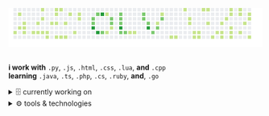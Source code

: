 
<p align="center">
  <img src="result.png" alt="result">
</p>
<h2></h2>

 **i  work with** `.py`, `.js`, `.html`, `.css`, `.lua`, **and** `.cpp` <br>
 **learning** `.java`, `.ts`, `.php`, `.cs`, `.ruby`, **and**, `.go` </details>
 
<details> <summary> 🗄 currently working on </summary> <br>

    personal projects
    working for some certifications
  
</details>

<details> <summary> ⚙️ tools & technologies </summary>
  
  <br>
  
  ![Django](https://img.shields.io/badge/django-%23092E20.svg?style=flat-square&logo=django&logoColor=white)
  ![NodeJS](https://img.shields.io/badge/node.js-6DA55F?style=flat-square&logo=node.js&logoColor=white)
  ![React](https://img.shields.io/badge/react-%2320232a.svg?style=flat-square&logo=react&logoColor=%2361DAFB)
  
  <br>
  
  ![Heroku](https://img.shields.io/badge/-Heroku-430098?style=flat-square&logo=heroku)
  ![Netlify](https://img.shields.io/badge/-Netlify-00C7B7?style=flat-square&logo=heroku)
  ![Git](https://img.shields.io/badge/-Git-black?style=flat-square&logo=git)
  ![GitHub](https://img.shields.io/badge/-GitHub-181717?style=flat-square&logo=github)
  ![GitLab](https://img.shields.io/badge/-GitLab-FCA121?style=flat-square&logo=gitlab)
  
  <br>
  
  ![Adobe Photoshop](https://img.shields.io/badge/adobe%20photoshop-%2331A8FF.svg?style=flat-square&logo=adobe%20photoshop&logoColor=white)
  ![Adobe After Effects](https://img.shields.io/badge/Adobe%20After%20Effects-9999FF.svg?style=flat-square&logo=Adobe%20After%20Effects&logoColor=white)
  ![Aseprite](https://img.shields.io/badge/Aseprite-FFFFFF?style=flat-square&logo=Aseprite&logoColor=#7D929E)
  ![Blender](https://img.shields.io/badge/Blender-%23F5792A.svg?style=flat-square&logo=blender&logoColor=white)
  ![VS Code](https://img.shields.io/badge/-VS%20Code-007ACC?style=flat-square&logo=visual-studio-code)  
 
</details>
